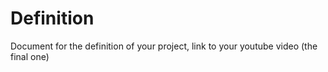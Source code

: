 # Definition
 Document for the definition of your project, link to your youtube video (the final one)
